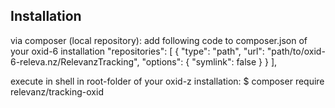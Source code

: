 ## Installation

via composer (local repository):
    add following code to composer.json of your oxid-6 installation
        "repositories": [
            {
                "type": "path",
                "url": "path/to/oxid-6-releva.nz/RelevanzTracking",
                "options": {
                    "symlink": false
                }
            }
        ],

execute in shell in root-folder of your oxid-z installation:
    $ composer require relevanz/tracking-oxid
 
